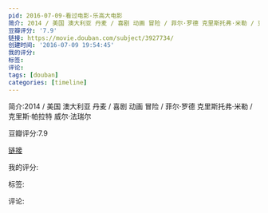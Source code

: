 ```yaml
---
pid: 2016-07-09-看过电影-乐高大电影
简介: 2014 / 美国 澳大利亚 丹麦 / 喜剧 动画 冒险 / 菲尔·罗德 克里斯托弗·米勒 / 克里斯·帕拉特 威尔·法瑞尔
豆瓣评分: '7.9'
链接: https://movie.douban.com/subject/3927734/
创建时间: '2016-07-09 19:54:45'
我的评分:
标签:
评论:
tags: [douban]
categories: [timeline]
---
```

简介:2014 / 美国 澳大利亚 丹麦 / 喜剧 动画 冒险 / 菲尔·罗德 克里斯托弗·米勒 / 克里斯·帕拉特 威尔·法瑞尔

豆瓣评分:7.9

[链接](https://movie.douban.com/subject/3927734/)

我的评分:

标签:

评论:

